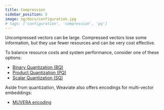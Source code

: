 ```yaml
---
title: Compression
sidebar_position: 5
image: og/docs/configuration.jpg
# tags: ['configuration', 'compression', 'pq']
---
```


Uncompressed vectors can be large. Compressed vectors lose some information, but they use fewer resources and can be very cost effective. 

To balance resource costs and system performance, consider one of these options:

- [Binary Quantization (BQ)](/docs/weaviate/configuration/compression/bq-compression)
- [Product Quantization (PQ)](/docs/weaviate/configuration/compression/pq-compression)
- [Scalar Quantization (SQ)](/docs/weaviate/configuration/compression/sq-compression)

Aside from quantization, Weaviate also offers encodings for multi-vector embeddings:
- [MUVERA encoding](./multi-vectors.md)
